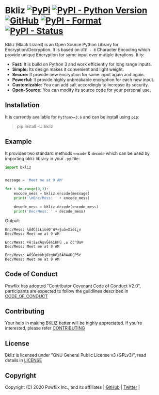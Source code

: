 # Bkliz [![PyPi](https://img.shields.io/pypi/v/bkliz)](https://pypi.org/project/bkliz) [![PyPI - Python Version](https://img.shields.io/pypi/pyversions/bkliz)](https://pypi.org/project/bkliz) [![GitHub](https://img.shields.io/github/license/powflix/bkliz)](https://github.com/powflix/bkliz/blob/master/LICENSE) [![PyPI - Format](https://img.shields.io/pypi/format/bkliz)](https://pypi.org/project/bkliz) [![PyPI - Status](https://img.shields.io/pypi/status/bkliz)](https://pypi.org/project/bkliz)

Bkliz (Black Lizard) is an Open Source Python Library for Encryption/Decryption.
It is based on `UTF - 8` Character Encoding which provide unique Encryption for same input over mutiple iterations. It is:

* **Fast:** It is build on Python 3 and work efficiently for long range inputs.
* **Simple:** Its design makes it convenient and light weight.
* **Secure:** It provide new encryption for same input again and again.
* **Powerful:** It provide highly unbreakable encryption for each new input.
* **Customizable:** You can add salt accordingly to increase its security.
* **Open-Source:** You can modify its source code for your personal use.

## Installation
It is currently available for `Python>=3.6` and can be install using `pip`:
> pip install -U bkliz

## Example

It provides two standard methods `encode` & `decode` which can be used by importing bkliz library in your `.py` file:
```python
import bkliz


message = 'Meet me at 9 AM'

for i in range(0,3):
    encode_mess = bkliz.encode(message)
    print('\nEnc/Mess: ' + encode_mess)

    decode_mess = bkliz.decode(encode_mess)
    print('Dec/Mess: ' + decode_mess)

```
Output:
```
Enc/Mess: ¾ĀđČšiŁìùėÐ¨Wª»§uă=Xïèí¿v
Dec/Mess: Meet me at 9 AM

Enc/Mess: ©ë¦š±ćÀşvĜê§ìkPü ,±¯čċ^Ùu®
Dec/Mess: Meet me at 9 AM

Enc/Mess: ÁÓŚÔœėòhĵØzgŉ8}õÃõÁáÐÇP5ċ
Dec/Mess: Meet me at 9 AM
```

## Code of Conduct

Powflix has adopted "Contributor Covenant Code of Conduct V2.0", participants are expected to follow the guildlines described in [CODE_OF_CONDUCT](https://github.com/powflix/bkliz/blob/master/CODE_OF_CONDUCT.md)

## Contributing

Your help in making BKLIZ better will be highly appreciated. If you're interested, please refer [CONTRIBUTING](https://github.com/powflix/bkliz/blob/master/CONTRIBUTING)

## License

Bkliz is licensed under "GNU General Public License v3 (GPLv3)", read details in [LICENSE](https://github.com/powflix/bkliz/blob/master/LICENSE)

## Copyright

Copyright (C) 2020 Powflix Inc., and its affiliates | [GitHub](https://github.com/powflix) | [Twitter](https://twitter.com/powflix) |
